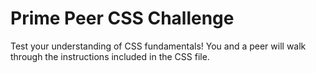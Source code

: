 # Prime Peer CSS Challenge

Test your understanding of CSS fundamentals! You and a peer will walk through the instructions included in the CSS file.
